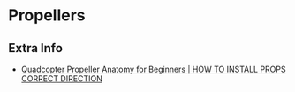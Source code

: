 # Propellers

## Extra Info

* [Quadcopter Propeller Anatomy for Beginners | HOW TO INSTALL PROPS CORRECT DIRECTION](https://www.youtube.com/watch?v=nc1QG_Njo7Y)
